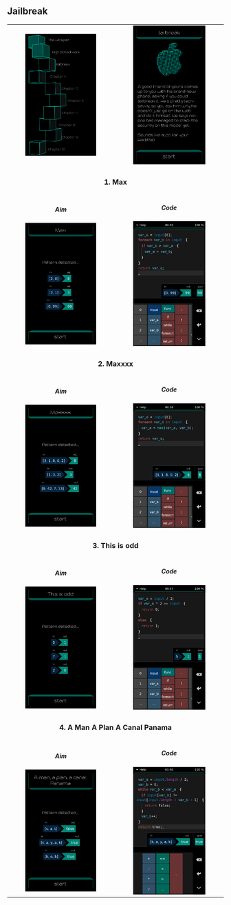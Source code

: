 ## Jailbreak

<table border=0 align="center">
    <tr>
        <td align="center" valign="middle">
            <img src="chapter_03.png" alt="Chapter 3" width="70%">
        </td>
        <td align="center" valign="middle">
            <img src="jailbreak.png" alt="jailbreak" width="70%">
        </td>
    </tr>
    <tr>
        <td align="center" valign="middle" colspan=2>
            <h3>1. Max</h3>
        </td>
    </tr>
    <tr>
        <td align="center" valign="middle">
                <h5>Aim</h5>
                <img src="01_max_aim.png" alt="01 max aim" width="70%">
        </td>
        <td align="center" valign="middle">
                <h5>Code</h5>
                <img src="01_max_solution.png" alt="01 max solution" width="70%">
        </td>
    </tr>
    <tr>
        <td align="center" valign="middle" colspan=2>
            <h3>2. Maxxxx</h3>
        </td>
    </tr>
    <tr>
        <td align="center" valign="middle">
                <h5>Aim</h5>
                <img src="02_maxxxx_aim.png" alt="02 maxxxx aim" width="70%">
        </td>
        <td align="center" valign="middle">
                <h5>Code</h5>
                <img src="02_maxxxx_solution.png" alt="02 maxxxx solution" width="70%">
        </td>
    </tr>
    <tr>
        <td align="center" valign="middle" colspan=2>
            <h3>3. This is odd</h3>
        </td>
    </tr>
    <tr>
        <td align="center" valign="middle">
                <h5>Aim</h5>
                <img src="03_this_is_odd_aim.png" alt="03 this is odd aim" width="70%">
        </td>
        <td align="center" valign="middle">
                <h5>Code</h5>
                <img src="03_this_is_odd_solution.png" alt="03 this is odd solution" width="70%">
        </td>
    </tr>
    <tr>
        <td align="center" valign="middle" colspan=2>
            <h3>4. A Man A Plan A Canal Panama</h3>
        </td>
    </tr>
    <tr>
        <td align="center" valign="middle">
                <h5>Aim</h5>
                <img src="04_a_man_a_plan_a_canal_panama_aim.png" alt="04 a man a plan a canal panama aim" width="70%">
        </td>
        <td align="center" valign="middle">
                <h5>Code</h5>
                <img src="04_a_man_a_plan_a_canal_panama_solution.png" alt="04 a man a plan a canal panama solution" width="70%">
        </td>
    </tr>
</table>
